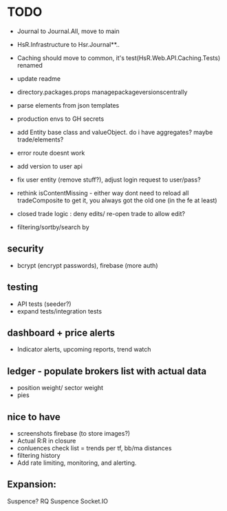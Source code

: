 ﻿
# TODO
- Journal to Journal.All, move to main
- HsR.Infrastructure to Hsr.Journal**..
- Caching should move to common, it's test(HsR.Web.API.Caching.Tests) renamed

- update readme
- directory.packages.props managepackageversionscentrally
- parse elements from json templates
- production envs to GH secrets
- add Entity base class and valueObject. do i have aggregates? maybe trade/elements?

- error route doesnt work 

- add version to user api
- fix user entity (remove stuff?), adjust login request to user/pass?

- rethink isContentMissing - either way dont need to reload all tradeComposite to get it, you always got the old one (in the fe at least)
- closed trade logic : deny edits/ re-open trade to allow edit?

- filtering/sortby/search by

## security
 - bcrypt (encrypt passwords), firebase (more auth)

## testing
- API tests (seeder?)
- expand tests/integration tests

## dashboard + price alerts
- Indicator alerts, upcoming reports, trend watch

## ledger - populate brokers list with actual data
- position weight/ sector weight
- pies

## nice to have
- screenshots firebase (to store images?)
- Actual R:R in closure
- conluences check list = trends per tf, bb/ma distances
- filtering history
- Add rate limiting, monitoring, and alerting.

## Expansion:
Suspence? RQ Suspence
Socket.IO